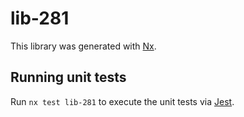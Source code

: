 # lib-281

This library was generated with [Nx](https://nx.dev).

## Running unit tests

Run `nx test lib-281` to execute the unit tests via [Jest](https://jestjs.io).
